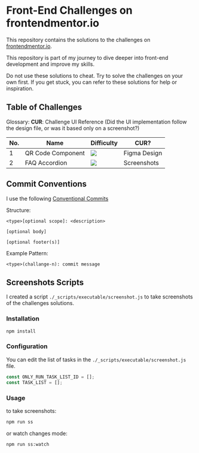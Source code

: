 # Front-End Challenges on frontendmentor.io

This repository contains the solutions to the challenges on [frontendmentor.io](https://www.frontendmentor.io/challenges).

This repository is part of my journey to dive deeper into front-end development and improve my skills.

Do not use these solutions to cheat. Try to solve the challenges on your own first. If you get stuck, you can refer to these solutions for help or inspiration.

## Table of Challenges

Glossary:
**CUR**: Challenge UI Reference (Did the UI implementation follow the design file, or was it based only on a screenshot?)

| No. | Name              | Difficulty                                                   | CUR?         |
| --- | ----------------- | ------------------------------------------------------------ | ------------ |
| 1   | QR Code Component | ![](https://img.shields.io/badge/Difficulty-Newbie-blue.svg) | Figma Design |
| 2   | FAQ Accordion     | ![](https://img.shields.io/badge/Difficulty-Newbie-blue.svg) | Screenshots  |

## Commit Conventions

I use the following [Conventional Commits](https://www.conventionalcommits.org/en/v1.0.0/)

Structure:

```
<type>[optional scope]: <description>

[optional body]

[optional footer(s)]
```

Example Pattern:

```
<type>(challange-n): commit message
```

## Screenshots Scripts

I created a script `./_scripts/executable/screenshot.js` to take screenshots of the challenges solutions.

### Installation

```bash
npm install
```

### Configuration

You can edit the list of tasks in the `./_scripts/executable/screenshot.js` file.

```javascript
const ONLY_RUN_TASK_LIST_ID = [];
const TASK_LIST = [];
```

### Usage

to take screenshots:

```bash
npm run ss
```

or watch changes mode:

```bash
npm run ss:watch
```
